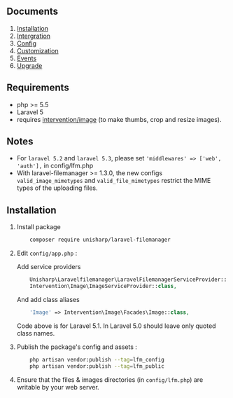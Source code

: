 ## Documents

  1. [Installation](https://github.com/UniSharp/laravel-filemanager/blob/master/doc/installation.md)
  1. [Intergration](https://github.com/UniSharp/laravel-filemanager/blob/master/doc/integration.md)
  1. [Config](https://github.com/UniSharp/laravel-filemanager/blob/master/doc/config.md)
  1. [Customization](https://github.com/UniSharp/laravel-filemanager/blob/master/doc/customization.md)
  1. [Events](https://github.com/UniSharp/laravel-filemanager/blob/master/doc/events.md)
  1. [Upgrade](https://github.com/UniSharp/laravel-filemanager/blob/master/doc/upgrade.md)

## Requirements

 * php >= 5.5
 * Laravel 5
 * requires [intervention/image](https://github.com/Intervention/image) (to make thumbs, crop and resize images).

## Notes

 * For `laravel 5.2` and `laravel 5.3`, please set `'middlewares' => ['web', 'auth'],` in config/lfm.php
 * With laravel-filemanager >= 1.3.0, the new configs `valid_image_mimetypes` and `valid_file_mimetypes` restrict the MIME types of the uploading files.

## Installation

1. Install package 

    ```bash
        composer require unisharp/laravel-filemanager
    ```

1. Edit `config/app.php` :

    Add service providers

    ```php
        Unisharp\Laravelfilemanager\LaravelFilemanagerServiceProvider::class,
        Intervention\Image\ImageServiceProvider::class,
    ```

    And add class aliases

    ```php
        'Image' => Intervention\Image\Facades\Image::class,
    ```

    Code above is for Laravel 5.1.
    In Laravel 5.0 should leave only quoted class names.

1. Publish the package's config and assets :

    ```bash
        php artisan vendor:publish --tag=lfm_config
        php artisan vendor:publish --tag=lfm_public
    ```
    
1. Ensure that the files & images directories (in `config/lfm.php`) are writable by your web server.

